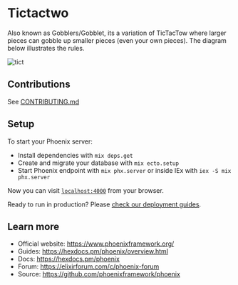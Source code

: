 # Tictactwo

Also known as Gobblers/Gobblet, its a variation of TicTacTow where larger pieces can gobble up smaller pieces (even your own pieces). The diagram below illustrates the rules.

![tict](https://user-images.githubusercontent.com/35175560/193474682-5d464942-ac0c-4947-9c31-0f57055fdfe2.png)

## Contributions

See [CONTRIBUTING.md](./CONTRIBUTING.md)

## Setup

To start your Phoenix server:

  * Install dependencies with `mix deps.get`
  * Create and migrate your database with `mix ecto.setup`
  * Start Phoenix endpoint with `mix phx.server` or inside IEx with `iex -S mix phx.server`

Now you can visit [`localhost:4000`](http://localhost:4000) from your browser.

Ready to run in production? Please [check our deployment guides](https://hexdocs.pm/phoenix/deployment.html).

## Learn more

  * Official website: https://www.phoenixframework.org/
  * Guides: https://hexdocs.pm/phoenix/overview.html
  * Docs: https://hexdocs.pm/phoenix
  * Forum: https://elixirforum.com/c/phoenix-forum
  * Source: https://github.com/phoenixframework/phoenix
